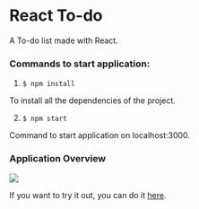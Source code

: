 # React To-do
A To-do list made with React.

### Commands to start application:

1.  `$ npm install`

 To install all the dependencies of the project.

2.  `$ npm start`

 Command to start application on localhost:3000.

### Application Overview

[![](https://portfolio.anakena.com.br/images/Todo-List.png)](https://portfolio.anakena.com.br/images/Todo-List.png)

If you want to try it out, you can do it [here](https://todo-list.anakena.com.br/ "here").
